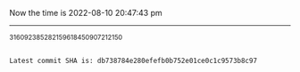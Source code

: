 Now the time is 2022-08-10 20:47:43 pm

---

<small>316092385282159618450907212150</small>

```txt

Latest commit SHA is: db738784e280efefb0b752e01ce0c1c9573b8c97
```
